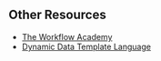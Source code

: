 ## Other Resources

- [The Workflow Academy](https://github.com/TheWorkflowAcademy)
- [Dynamic Data Template Language](https://documentation.zohosites.com/language.html)
